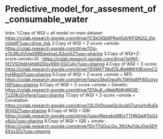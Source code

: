 # Predictive_model_for_assesment_of_consumable_water
links:
1.Copy of WQI + all model on main dataset:
https://colab.research.google.com/drive/1CSkOlQk6PKwIGdVKFQN2i2_0ipm0etlF?usp=drive_link
2.Copy of WQI + Z-score +smote:
https://colab.research.google.com/drive/1Oq-e7b3RiJtVUwE8REajxhxeLASxio5Z?usp=sharing
3.Copy of WQI+Z-score+smote+IG :
https://colab.research.google.com/drive/1sHN1-5fZVSOh6H4h6KDXpv59H-EGCvky?usp=sharing
4.Copy of WQI + Z-score:
https://colab.research.google.com/drive/1SXM4T18qfZ6JBeMMrI0BUpmC2hyHRgz0?usp=sharing
5.Copy of WQI + Z-score +smote + RFE:
https://colab.research.google.com/drive/1qszo3jkgOwulfc74Khb8fF6lGciiysH9?usp=sharing
6.Copy of WQI + Z-score +smote + Genetic:
https://colab.research.google.com/drive/1D1AuK_nNekRbRnMiGlE-YzZ0KzGyFenp?usp=sharing
7.Copy of WQI + Z-score +smote + Correlation:
https://colab.research.google.com/drive/12LGV0osqeQciluvb57umuHcRuEkWVjGZ?usp=sharing
8.Copy of WQI + IQR:
https://colab.research.google.com/drive/1uasvlNposbql8EiyTTHRQwK1IoOzyNJu?usp=sharing
9.Copy of WQI + IQR + smote:
https://colab.research.google.com/drive/1DyT7QOuLGg_3N3AgTdsJGwSDY6Xzx3Zs?usp=sharing
